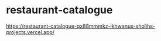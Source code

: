 # restaurant-catalogue
https://restaurant-catalogue-qx88mmmkz-ikhwanus-sholihs-projects.vercel.app/
